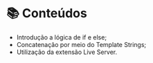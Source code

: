 # 📚 Conteúdos
- Introdução a lógica de if e else;
- Concatenação por meio do Template Strings;
- Utilização da extensão Live Server.
